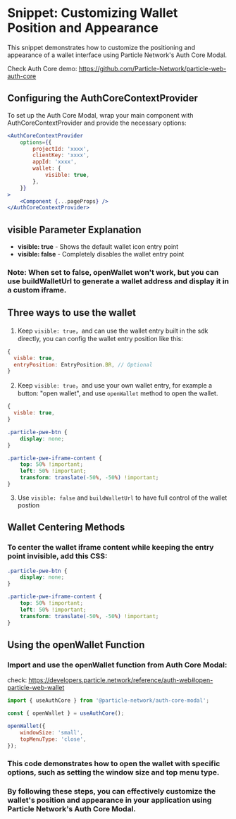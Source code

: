 # Snippet: Customizing Wallet Position and Appearance

This snippet demonstrates how to customize the positioning and appearance of a wallet interface using Particle Network's Auth Core Modal.

Check Auth Core demo: https://github.com/Particle-Network/particle-web-auth-core

## Configuring the AuthCoreContextProvider

To set up the Auth Core Modal, wrap your main component with AuthCoreContextProvider and provide the necessary options:

```jsx
<AuthCoreContextProvider
    options={{
        projectId: 'xxxx',
        clientKey: 'xxxx',
        appId: 'xxxx',
        wallet: {
            visible: true,
        },
    }}
>
    <Component {...pageProps} />
</AuthCoreContextProvider>
```

## visible Parameter Explanation

-   **visible: true** - Shows the default wallet icon entry point
-   **visible: false** - Completely disables the wallet entry point

### Note: When set to false, **openWallet** won't work, but you can use **buildWalletUrl** to generate a wallet address and display it in a custom iframe.

## Three ways to use the wallet

1. Keep `visible: true`，and can use the wallet entry built in the sdk directly, you can config the wallet entry position like this:

```js
{
  visble: true,
  entryPosition: EntryPosition.BR, // Optional
}
```

2. Keep `visible: true`，and use your own wallet entry, for example a button: "open wallet", and use `openWallet` method to open the wallet.

```js
{
  visble: true,
}
```

```css
.particle-pwe-btn {
    display: none;
}

.particle-pwe-iframe-content {
    top: 50% !important;
    left: 50% !important;
    transform: translate(-50%, -50%) !important;
}
```

3. Use `visible: false` and `buildWalletUrl` to have full control of the wallet postion

## Wallet Centering Methods

### To center the wallet iframe content while keeping the entry point invisible, add this CSS:

```css
.particle-pwe-btn {
    display: none;
}

.particle-pwe-iframe-content {
    top: 50% !important;
    left: 50% !important;
    transform: translate(-50%, -50%) !important;
}
```

## Using the openWallet Function

### Import and use the openWallet function from Auth Core Modal:

check: https://developers.particle.network/reference/auth-web#open-particle-web-wallet

```javascript
import { useAuthCore } from '@particle-network/auth-core-modal';

const { openWallet } = useAuthCore();

openWallet({
    windowSize: 'small',
    topMenuType: 'close',
});
```

### This code demonstrates how to open the wallet with specific options, such as setting the window size and top menu type.

### By following these steps, you can effectively customize the wallet's position and appearance in your application using Particle Network's Auth Core Modal.
